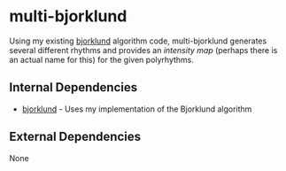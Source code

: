 # multi-bjorklund
Using my existing [bjorklund](../bjorklund) algorithm code, multi-bjorklund generates several different rhythms and provides an _intensity map_ (perhaps there is an actual name for this) for the given polyrhythms.

## Internal Dependencies
* [bjorklund](src/bjorklund) - Uses my implementation of the Bjorklund algorithm

## External Dependencies
None
